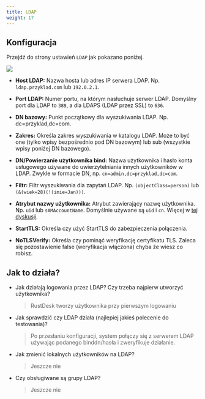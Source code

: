 ```yaml
---
title: LDAP
weight: 17
---
```


## Konfiguracja
Przejdź do strony ustawień `LDAP` jak pokazano poniżej.

![](/docs/en/self-host/rustdesk-server-pro/ldap/images/ldap.png)

- **Host LDAP:** Nazwa hosta lub adres IP serwera LDAP. Np. `ldap.przyklad.com` lub `192.0.2.1`.

- **Port LDAP:** Numer portu, na którym nasłuchuje serwer LDAP. Domyślny port dla LDAP to `389`, a dla LDAPS (LDAP przez SSL) to `636`.

- **DN bazowy:** Punkt początkowy dla wyszukiwania LDAP. Np. dc=przyklad,dc=com.

- **Zakres:** Określa zakres wyszukiwania w katalogu LDAP. Może to być one (tylko wpisy bezpośrednio pod DN bazowym) lub sub (wszystkie wpisy poniżej DN bazowego).

- **DN/Powierzanie użytkownika bind:** Nazwa użytkownika i hasło konta usługowego używane do uwierzytelniania innych użytkowników w LDAP. Zwykle w formacie DN, np. `cn=admin,dc=przyklad,dc=com`.

- **Filtr:** Filtr wyszukiwania dla zapytań LDAP. Np. `(objectClass=person)` lub `(&(wiek=28)(!(imie=Jan)))`.

- **Atrybut nazwy użytkownika:** Atrybut zawierający nazwę użytkownika. Np. `uid` lub `sAMAccountName`. Domyślnie używane są `uid` i `cn`. Więcej w [tej dyskusji](https://github.com/rustdesk/rustdesk-server-pro/issues/140#issuecomment-1916804393).

- **StartTLS:** Określa czy użyć StartTLS do zabezpieczenia połączenia.

- **NoTLSVerify:** Określa czy pominąć weryfikację certyfikatu TLS. Zaleca się pozostawienie false (weryfikacja włączona) chyba że wiesz co robisz.

## Jak to działa?
- Jak działają logowania przez LDAP? Czy trzeba najpierw utworzyć użytkownika?
  > RustDesk tworzy użytkownika przy pierwszym logowaniu
- Jak sprawdzić czy LDAP działa (najlepiej jakieś polecenie do testowania)?
  > Po przesłaniu konfiguracji, system połączy się z serwerem LDAP używając podanego binddn/hasła i zweryfikuje działanie.
- Jak zmienić lokalnych użytkowników na LDAP?
  > Jeszcze nie
- Czy obsługiwane są grupy LDAP?
  > Jeszcze nie
